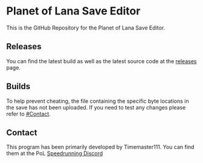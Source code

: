 # Planet of Lana Save Editor
This is the GitHub Repository for the Planet of Lana Save Editor.
## Releases
You can find the latest build as well as the latest source code at the [releases](/releases/latest) page.
## Builds
To help prevent cheating, the file containing the specific byte locations in the save has not been uploaded. If you need to test any changes please refer to [#Contact](#Contact).
## Contact
This program has been primarily developed by Timemaster111. You can find them at the PoL [Speedrunning Discord](https://discord.gg/3kJeJqUrez)